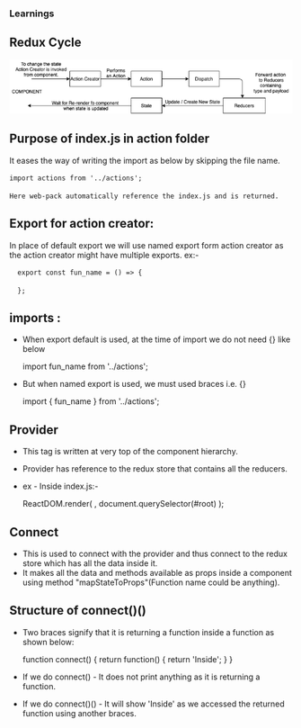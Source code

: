 ### Learnings

## Redux Cycle
   ![Redux Cycle](React-Redux.png)

## Purpose of index.js in action folder

  It eases the way of writing the import as below by skipping the file name.

    import actions from '../actions';

    Here web-pack automatically reference the index.js and is returned.

## Export for action creator:

  In place of default export we will use named export form action creator as the action creator might have multiple exports.
  ex:-

      export const fun_name = () => {

      };

## imports :

  - When export default is used, at the time of import we do not need {} like below

    import fun_name from '../actions';

  - But when named export is used, we must used braces i.e. {}

    import { fun_name } from '../actions';

## Provider

  - This tag is written at very top of the component hierarchy.
  - Provider has reference to the redux store that contains all the reducers.
  - ex -
    Inside index.js:-

      ReactDOM.render(
        <Provider store={createStore(reducers)}>
          <App />
        </Provider>,
        document.querySelector(#root)
      );

## Connect

  - This is used to connect with the provider and thus connect to the redux store which has all the data inside it.
  - It makes all the data and methods available as props inside a component using method "mapStateToProps"(Function name could be anything).

## Structure of connect()()
  - Two braces signify that it is returning a function inside a function as shown below:

    function connect() {
      return function() {
        return 'Inside';
      }
    }

  - If we do connect() - It does not print anything as it is returning a function.
  - If we do connect()() - It will show 'Inside' as we accessed the returned function using another braces.
